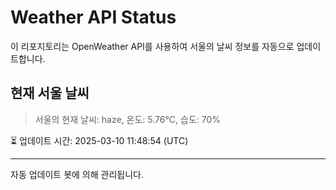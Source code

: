 
# Weather API Status

이 리포지토리는 OpenWeather API를 사용하여 서울의 날씨 정보를 자동으로 업데이트합니다.

## 현재 서울 날씨
> 서울의 현재 날씨: haze, 온도: 5.76°C, 습도: 70%

⏳ 업데이트 시간: 2025-03-10 11:48:54 (UTC)

---
자동 업데이트 봇에 의해 관리됩니다.
